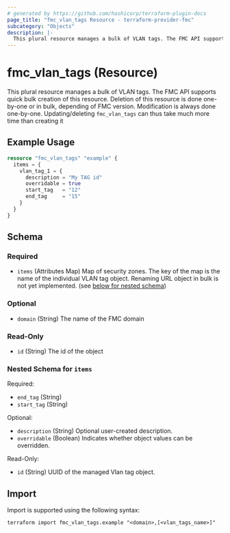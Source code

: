 ```yaml
---
# generated by https://github.com/hashicorp/terraform-plugin-docs
page_title: "fmc_vlan_tags Resource - terraform-provider-fmc"
subcategory: "Objects"
description: |-
  This plural resource manages a bulk of VLAN tags. The FMC API supports quick bulk creation of this resource. Deletion of this resource is done one-by-one or in bulk, depending of FMC version. Modification is always done one-by-one. Updating/deleting fmc_vlan_tags can thus take much more time than creating it
---
```


# fmc_vlan_tags (Resource)

This plural resource manages a bulk of VLAN tags. The FMC API supports quick bulk creation of this resource. Deletion of this resource is done one-by-one or in bulk, depending of FMC version. Modification is always done one-by-one. Updating/deleting `fmc_vlan_tags` can thus take much more time than creating it

## Example Usage

```terraform
resource "fmc_vlan_tags" "example" {
  items = {
    vlan_tag_1 = {
      description = "My TAG id"
      overridable = true
      start_tag   = "12"
      end_tag     = "15"
    }
  }
}
```

<!-- schema generated by tfplugindocs -->
## Schema

### Required

- `items` (Attributes Map) Map of security zones. The key of the map is the name of the individual VLAN tag object. Renaming URL object in bulk is not yet implemented. (see [below for nested schema](#nestedatt--items))

### Optional

- `domain` (String) The name of the FMC domain

### Read-Only

- `id` (String) The id of the object

<a id="nestedatt--items"></a>
### Nested Schema for `items`

Required:

- `end_tag` (String)
- `start_tag` (String)

Optional:

- `description` (String) Optional user-created description.
- `overridable` (Boolean) Indicates whether object values can be overridden.

Read-Only:

- `id` (String) UUID of the managed Vlan tag object.

## Import

Import is supported using the following syntax:

```shell
terraform import fmc_vlan_tags.example "<domain>,[<vlan_tags_name>]"
```
